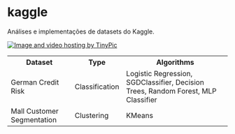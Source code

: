 # kaggle
Análises e implementações de datasets do Kaggle.

<a href="http://pt-br.tinypic.com?ref=2cpalwz" target="_blank"><img src="https://cdn-images-1.medium.com/max/800/0*ftOal7fKVCNtJr4N.png" border="0" alt="Image and video hosting by TinyPic"></a>

<table>
<tr>
<th>Dataset</th>
<th>Type</th>
<th>Algorithms</th>
</tr>

<tr>
<td>German Credit Risk</td>
<td>Classification</td>
<td>Logistic Regression, SGDClassifier, Decision Trees, Random Forest, MLP Classifier</td>
</tr>

<tr>
<td>Mall Customer Segmentation</td>
<td>Clustering</td>
<td>KMeans</td>
</tr>

</table>
